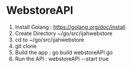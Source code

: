 # WebstoreAPI

1. Install Golang : https://golang.org/doc/install
2. Create Directory ~/go/src/ijahwebstore
3. cd to ~/go/src/ijahwebstore
4. git clone 
5. Build the app :
      go build webstoreAPI.go
6. Run the API :
      webstoreAPI --start true

